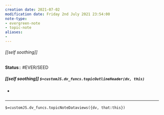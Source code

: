```yaml
---
creation date: 2021-07-02
modification date: Friday 2nd July 2021 23:54:00
note-type: 
- evergreen-note
- topic-note
aliases:
- 
---
```

 
###### [[self soothing]]



**Status**:: #EVER/SEED

##### [[self soothing]] `$=customJS.dv_funcs.topicOutlineHeader(dv, this)`

- 


### <hr class="dataviews"/>
`$=customJS.dv_funcs.topicNoteDataviews({dv, that:this})`